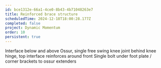 ```yaml
---
id: bce1312e-66a1-4ce0-8b43-4b71048263e7
title: Reinforced brace structure
scheduledTime: 2024-12-18T18:00:28.177Z
completed: false
project: Dynamic Momentum
order: 10
persistent: true
---
```


Interface below and above Ossur, single free swing knee joint behind knee hinge, top interface reinforces around front
Single bolt under foot plate / corner brackets to ossur extenders